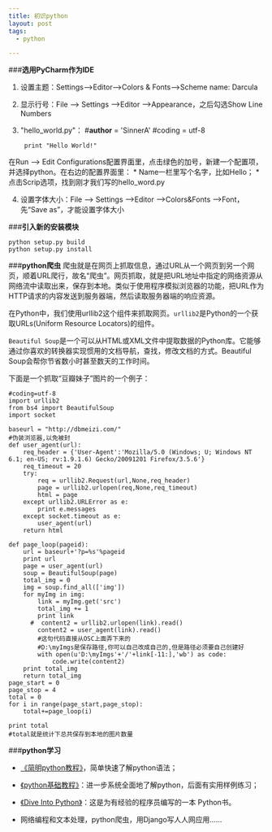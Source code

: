 ```yaml
---
title: 初识python
layout: post
tags:
  - python

---
```


###**选用PyCharm作为IDE**
1. 设置主题：Settings-->Editor-->Colors & Fonts-->Scheme name: Darcula

2. 显示行号：File --> Settings -->Editor -->Appearance，之后勾选Show Line Numbers

3. "hello_world.py"：
        #__author__ = 'SinnerA'
        #coding = utf-8
        
        print "Hello World!"
在Run --> Edit Configurations配置界面里，点击绿色的加号，新建一个配置项，并选择python。在右边的配置界面里：
    * Name一栏里写个名字，比如Hello；
    * 点击Scrip选项，找到刚才我们写的hello_word.py
    
4. 设置字体大小：File --> Settings -->Editor -->Colors&Fonts -->Font，先“Save as”，才能设置字体大小


###**引入新的安装模块**

    python setup.py build
    python setup.py install
    
    

###**python爬虫**
爬虫就是在网页上抓取信息，通过URL从一个网页到另一个网页，顺着URL爬行，故名“爬虫”。网页抓取，就是把URL地址中指定的网络资源从网络流中读取出来，保存到本地。类似于使用程序模拟浏览器的功能，把URL作为HTTP请求的内容发送到服务器端，然后读取服务器端的响应资源。

在Python中，我们使用urllib2这个组件来抓取网页。```urllib2```是Python的一个获取URLs(Uniform Resource Locators)的组件。
    
```Beautiful Soup```是一个可以从HTML或XML文件中提取数据的Python库。它能够通过你喜欢的转换器实现惯用的文档导航，查找，修改文档的方式。Beautiful Soup会帮你节省数小时甚至数天的工作时间。
    
下面是一个抓取“豆瓣妹子”图片的一个例子：
    

    #coding=utf-8
    import urllib2
    from bs4 import BeautifulSoup
    import socket
    
    baseurl = "http://dbmeizi.com/"
    #伪装浏览器,以免被封
    def user_agent(url):
        req_header = {'User-Agent':'Mozilla/5.0 (Windows; U; Windows NT 6.1; en-US; rv:1.9.1.6) Gecko/20091201 Firefox/3.5.6'}
        req_timeout = 20
        try:
            req = urllib2.Request(url,None,req_header)
            page = urllib2.urlopen(req,None,req_timeout)
            html = page
        except urllib2.URLError as e:
            print e.messages
        except socket.timeout as e:
            user_agent(url)
        return html
    
    def page_loop(pageid):
        url = baseurl+'?p=%s'%pageid
        print url
        page = user_agent(url)
        soup = BeautifulSoup(page)
        total_img = 0
        img = soup.find_all(['img'])
        for myImg in img:
            link = myImg.get('src')
            total_img += 1
            print link
          #  content2 = urllib2.urlopen(link).read()
            content2 = user_agent(link).read()
            #这句代码直接从OSC上面弄下来的
            #D:\myImgs是保存路径,你可以自己改成自己的,但是路径必须要自己创建好
            with open(u'D:\myImgs'+'/'+link[-11:],'wb') as code:
                code.write(content2)
        print total_img
        return total_img
    page_start = 0
    page_stop = 4
    total = 0
    for i in range(page_start,page_stop):
        total+=page_loop(i)
    
    print total
    #total就是统计下总共保存到本地的图片数量

###**python学习**
* [《简明python教程》](http://sebug.net/paper/python/)，简单快速了解python语法；

* [《python基础教程》](http://book.douban.com/subject/4866934/)：进一步系统全面地了解python，后面有实用样例练习；

* [《Dive Into Python》](http://woodpecker.org.cn/diveintopython/)：这是为有经验的程序员编写的一本 Python书。

* 网络编程和文本处理，python爬虫，用Django写人人网应用......
